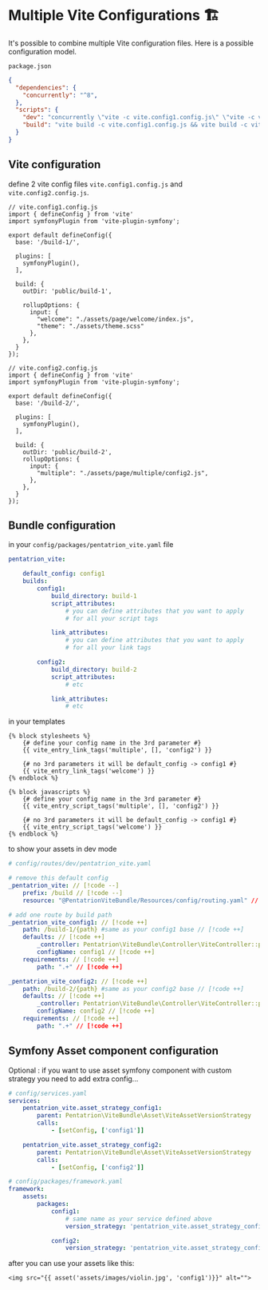 
# Multiple Vite Configurations 🏗️

It's possible to combine multiple Vite configuration files. Here is a possible configuration model.

`package.json`
```json
{
  "dependencies": {
    "concurrently": "^8",
  },
  "scripts": {
    "dev": "concurrently \"vite -c vite.config1.config.js\" \"vite -c vite.config2.config.js\"",
    "build": "vite build -c vite.config1.config.js && vite build -c vite.config2.config.js"
  }
}
```

## Vite configuration

define 2 vite config files `vite.config1.config.js` and `vite.config2.config.js`.

```js{6,13}
// vite.config1.config.js
import { defineConfig } from 'vite'
import symfonyPlugin from 'vite-plugin-symfony';

export default defineConfig({
  base: '/build-1/',

  plugins: [
    symfonyPlugin(),
  ],

  build: {
    outDir: 'public/build-1',

    rollupOptions: {
      input: {
        "welcome": "./assets/page/welcome/index.js",
        "theme": "./assets/theme.scss"
      },
    },
  }
});
```

```js{6,13}
// vite.config2.config.js
import { defineConfig } from 'vite'
import symfonyPlugin from 'vite-plugin-symfony';

export default defineConfig({
  base: '/build-2/',

  plugins: [
    symfonyPlugin(),
  ],

  build: {
    outDir: 'public/build-2',
    rollupOptions: {
      input: {
        "multiple": "./assets/page/multiple/config2.js",
      },
    },
  }
});

```

## Bundle configuration

in your `config/packages/pentatrion_vite.yaml` file

```yaml
pentatrion_vite:

    default_config: config1
    builds:
        config1:
            build_directory: build-1
            script_attributes:
                # you can define attributes that you want to apply
                # for all your script tags

            link_attributes:
                # you can define attributes that you want to apply
                # for all your link tags

        config2:
            build_directory: build-2
            script_attributes:
                # etc

            link_attributes:
                # etc

```

in your templates

```twig
{% block stylesheets %}
    {# define your config name in the 3rd parameter #}
    {{ vite_entry_link_tags('multiple', [], 'config2') }}

    {# no 3rd parameters it will be default_config -> config1 #}
    {{ vite_entry_link_tags('welcome') }}
{% endblock %}

{% block javascripts %}
    {# define your config name in the 3rd parameter #}
    {{ vite_entry_script_tags('multiple', [], 'config2') }}

    {# no 3rd parameters it will be default_config -> config1 #}
    {{ vite_entry_script_tags('welcome') }}
{% endblock %}
```

to show your assets in dev mode

```yaml
# config/routes/dev/pentatrion_vite.yaml

# remove this default config
_pentatrion_vite: // [!code --]
    prefix: /build // [!code --]
    resource: "@PentatrionViteBundle/Resources/config/routing.yaml" // [!code --]

# add one route by build path
_pentatrion_vite_config1: // [!code ++]
    path: /build-1/{path} #same as your config1 base // [!code ++]
    defaults: // [!code ++]
        _controller: Pentatrion\ViteBundle\Controller\ViteController::proxyBuild // [!code ++]
        configName: config1 // [!code ++]
    requirements: // [!code ++]
        path: ".+" // [!code ++]

_pentatrion_vite_config2: // [!code ++]
    path: /build-2/{path} #same as your config2 base // [!code ++]
    defaults: // [!code ++]
        _controller: Pentatrion\ViteBundle\Controller\ViteController::proxyBuild // [!code ++]
        configName: config2 // [!code ++]
    requirements: // [!code ++]
        path: ".+" // [!code ++]
```

## Symfony Asset component configuration

Optional : if you want to use asset symfony component with custom strategy you need to add extra config...

```yaml
# config/services.yaml
services:
    pentatrion_vite.asset_strategy_config1:
        parent: Pentatrion\ViteBundle\Asset\ViteAssetVersionStrategy
        calls:
            - [setConfig, ['config1']]

    pentatrion_vite.asset_strategy_config2:
        parent: Pentatrion\ViteBundle\Asset\ViteAssetVersionStrategy
        calls:
            - [setConfig, ['config2']]
```

```yaml
# config/packages/framework.yaml
framework:
    assets:
        packages:
            config1:
                # same name as your service defined above
                version_strategy: 'pentatrion_vite.asset_strategy_config1'

            config2:
                version_strategy: 'pentatrion_vite.asset_strategy_config2'

```

after you can use your assets like this:
```twig
<img src="{{ asset('assets/images/violin.jpg', 'config1')}}" alt="">
```

